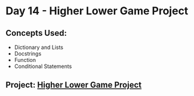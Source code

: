 # Day 14 - Higher Lower Game Project

## Concepts Used:

- Dictionary and Lists
- Docstrings
- Function
- Conditional Statements

## Project: [Higher Lower Game Project](link)
